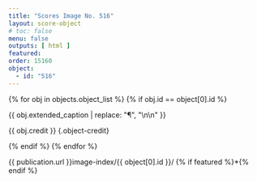```yaml
---
title: "Scores Image No. 516"
layout: score-object
# toc: false
menu: false
outputs: [ html ]
featured: 
order: 15160
object:
  - id: "516"
---
```


{% for obj in objects.object_list %}
{% if obj.id == object[0].id %}

{{ obj.extended_caption | replace: "¶", "\n\n" }}

{{ obj.credit }} {.object-credit}

{% endif %}
{% endfor %}

<div class="object-credit object-url is-print-only">

{{ publication.url }}image-index/{{ object[0].id }}/ {% if featured %}*{% endif %}

</div>
